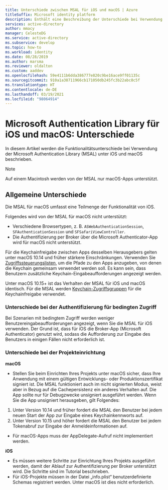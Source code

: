 ```yaml
---
title: Unterschiede zwischen MSAL für iOS und macOS | Azure
titleSuffix: Microsoft identity platform
description: Enthält eine Beschreibung der Unterschiede bei Verwendung der Microsoft Authentication Library (MSAL) unter iOS und macOS.
services: active-directory
author: mmacy
manager: CelesteDG
ms.service: active-directory
ms.subservice: develop
ms.topic: how-to
ms.workload: identity
ms.date: 08/28/2019
ms.author: marsma
ms.reviewer: oldalton
ms.custom: aaddev
ms.openlocfilehash: 59e4111b6dda386777e820c9be16ace9ff01135c
ms.sourcegitcommit: 910a1a38711966cb171050db245fc3b22abc8c5f
ms.translationtype: HT
ms.contentlocale: de-DE
ms.lasthandoff: 03/19/2021
ms.locfileid: "98064914"
---
```

# <a name="microsoft-authentication-library-for-ios-and-macos-differences"></a>Microsoft Authentication Library für iOS und macOS: Unterschiede

In diesem Artikel werden die Funktionalitätsunterschiede bei Verwendung der Microsoft Authentication Library (MSAL) unter iOS und macOS beschrieben.

> [!NOTE]
> Auf einem Macintosh werden von der MSAL nur macOS-Apps unterstützt.

## <a name="general-differences"></a>Allgemeine Unterschiede

Die MSAL für macOS umfasst eine Teilmenge der Funktionalität von iOS.

Folgendes wird von der MSAL für macOS nicht unterstützt:

- Verschiedene Browsertypen, z. B. `ASWebAuthenticationSession`, `SFAuthenticationSession` und `SFSafariViewController`.
- Die Authentifizierung per Broker über die Microsoft Authenticator-App wird für macOS nicht unterstützt.

Für die Keychainfreigabe zwischen Apps desselben Herausgebers gelten unter macOS 10.14 und früher stärkere Einschränkungen. Verwenden Sie [Zugriffssteuerungslisten](https://developer.apple.com/documentation/security/keychain_services/access_control_lists?language=objc), um die Pfade zu den Apps anzugeben, von denen die Keychain gemeinsam verwendet werden soll. Es kann sein, dass Benutzern zusätzliche Keychain-Eingabeaufforderungen angezeigt werden.

Unter macOS 10.15+ ist das Verhalten der MSAL für iOS und macOS identisch. Für die MSAL werden [Keychain-Zugriffsgruppen](https://developer.apple.com/documentation/security/keychain_services/keychain_items/sharing_access_to_keychain_items_among_a_collection_of_apps?language=objc) für die Keychainfreigabe verwendet. 

### <a name="conditional-access-authentication-differences"></a>Unterschiede bei der Authentifizierung für bedingten Zugriff

Bei Szenarien mit bedingtem Zugriff werden weniger Benutzereingabeaufforderungen angezeigt, wenn Sie die MSAL für iOS verwenden. Der Grund ist, dass für iOS die Broker-App (Microsoft Authenticator) genutzt wird, sodass die Aufforderung zur Eingabe des Benutzers in einigen Fällen nicht erforderlich ist.

### <a name="project-setup-differences"></a>Unterschiede bei der Projekteinrichtung

**macOS**

- Stellen Sie beim Einrichten Ihres Projekts unter macOS sicher, dass Ihre Anwendung mit einem gültigen Entwicklungs- oder Produktionszertifikat signiert ist. Die MSAL funktioniert auch im nicht signierten Modus, weist aber in Bezug auf die Cachepersistenz ein anderes Verhalten auf. Die App sollte nur für Debugzwecke unsigniert ausgeführt werden. Wenn Sie die App unsigniert herausgeben, gilt Folgendes:
1. Unter Version 10.14 und früher fordert die MSAL den Benutzer bei jedem neuen Start der App zur Eingabe eines Keychainkennworts auf.
2. Unter Version 10.15 und höher fordert die MSAL den Benutzer bei jedem Tokenabruf zur Eingabe der Anmeldeinformationen auf. 

- Für macOS-Apps muss der AppDelegate-Aufruf nicht implementiert werden.

**iOS**

- Es müssen weitere Schritte zur Einrichtung Ihres Projekts ausgeführt werden, damit der Ablauf zur Authentifizierung per Broker unterstützt wird. Die Schritte sind im Tutorial beschrieben.
- Für iOS-Projekte müssen in der Datei „info.plist“ benutzerdefinierte Schemas registriert werden. Unter macOS ist dies nicht erforderlich.
